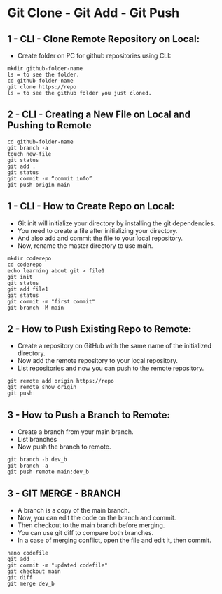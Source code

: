 # Git Clone - Git Add - Git Push

## 1 - CLI - Clone Remote Repository on Local:
- Create folder on PC for github repositories using CLI: 
```
mkdir github-folder-name
ls = to see the folder.
cd github-folder-name
git clone https://repo
ls = to see the github folder you just cloned.
```

## 2 - CLI - Creating a New File on Local and Pushing to Remote
```
cd github-folder-name
git branch -a
touch new-file
git status
git add .
git status
git commit -m “commit info”
git push origin main
```


## 1 - CLI - How to Create Repo on Local:
- Git init will initialize your directory by installing the git dependencies.
- You need to create a file after initializing your directory.
- And also add and commit the file to your local repository.
- Now, rename the master directory to use main.
```
mkdir coderepo
cd coderepo 
echo learning about git > file1
git init
git status
git add file1
git status
git commit -m "first commit"
git branch -M main
```

## 2 - How to Push Existing Repo to Remote:
- Create a repository on GitHub with the same name of the initialized directory.
- Now add the remote repository to your local repository.
- List repositories and now you can push to the remote repository.
```
git remote add origin https://repo
git remote show origin
git push 
```

## 3 - How to Push a Branch to Remote:
- Create a branch from your main branch.
- List branches
- Now push the branch to remote.
```
git branch -b dev_b
git branch -a
git push remote main:dev_b
```

## 3 - GIT MERGE - BRANCH
- A branch is a copy of the main branch.
- Now, you can edit the code on the branch and commit. 
- Then checkout to the main branch before merging.
- You can use git diff to compare both branches.
- In a case of merging conflict, open the file and edit it, then commit.
```
nano codefile
git add .
git commit -m "updated codefile"
git checkout main
git diff
git merge dev_b
```